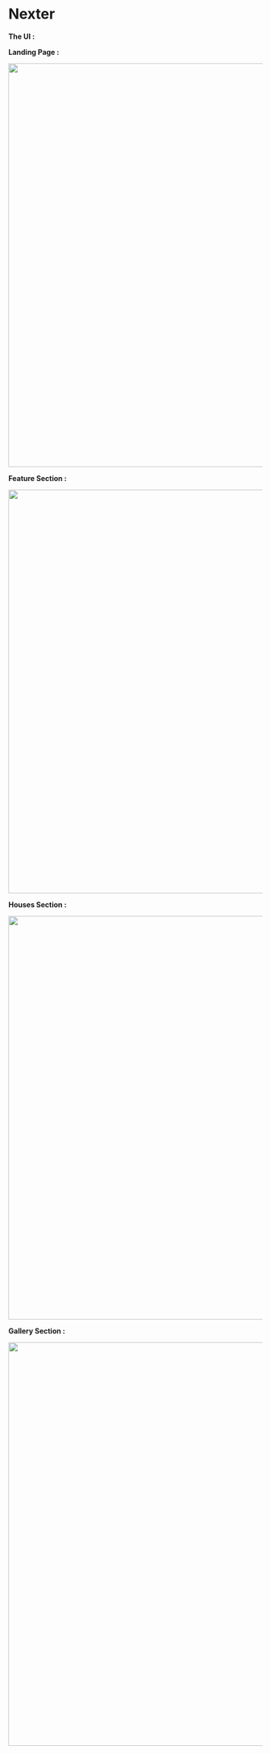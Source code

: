 # Nexter

**The UI :**

**Landing Page :**

<img src="UI/1.png" width=800>

**Feature Section :**

<img src="UI/2.png" width=800>

**Houses Section :**

<img src="UI/3.png" width=800>

**Gallery Section :**

<img src="UI/4.png" width=800>

